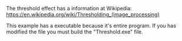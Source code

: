 The threshold effect has a information at Wikipedia: https://en.wikipedia.org/wiki/Thresholding_(image_processing)

This example has a executable because it's entire program. If you has modified the file you must build the "Threshold.exe" file.
